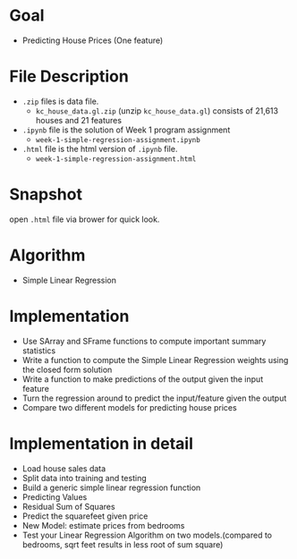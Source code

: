# Goal
- Predicting House Prices (One feature)
# File Description
- `.zip` files is data file.
  - `kc_house_data.gl.zip` (unzip `kc_house_data.gl`) consists of 21,613 houses and 21 features
- `.ipynb` file is the solution of Week 1 program assignment
  - `week-1-simple-regression-assignment.ipynb`
- `.html` file is the html version of `.ipynb` file.
  - `week-1-simple-regression-assignment.html`
# Snapshot
open `.html` file via brower for quick look.
# Algorithm
- Simple Linear Regression
# Implementation
- Use SArray and SFrame functions to compute important summary statistics
- Write a function to compute the Simple Linear Regression weights using the closed form solution
- Write a function to make predictions of the output given the input feature
- Turn the regression around to predict the input/feature given the output
- Compare two different models for predicting house prices
# Implementation in detail
- Load house sales data
- Split data into training and testing
- Build a generic simple linear regression function
- Predicting Values
- Residual Sum of Squares
- Predict the squarefeet given price
- New Model: estimate prices from bedrooms
- Test your Linear Regression Algorithm on two models.(compared to bedrooms, sqrt feet results in less root of sum square)

